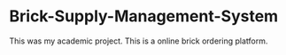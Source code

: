 # Brick-Supply-Management-System
This was my academic project. This is a online brick ordering platform.
